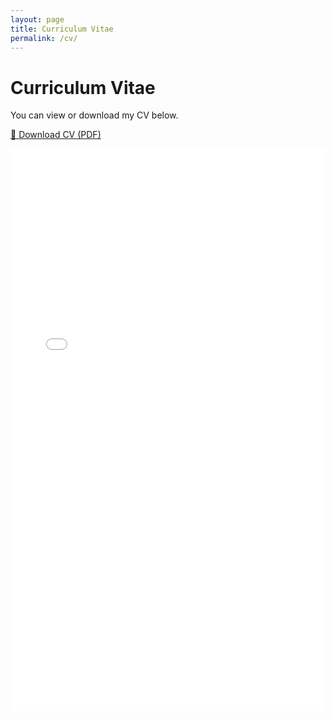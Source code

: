 ```yaml
---
layout: page
title: Curriculum Vitae
permalink: /cv/
---
```


# Curriculum Vitae

You can view or download my CV below.

[📄 Download CV (PDF)](/assets/Tess_Bembo_CV.pdf)

<iframe src="/assets/Tess_Bembo_CV.pdf" width="100%" height="900px" style="border: none;"></iframe>

